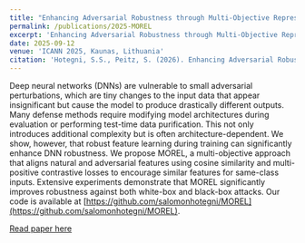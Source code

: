 ```yaml
---
title: "Enhancing Adversarial Robustness through Multi-Objective Representation Learning"
permalink: /publications/2025-MOREL
excerpt: 'Enhancing Adversarial Robustness through Multi-Objective Representation Learning'
date: 2025-09-12
venue: 'ICANN 2025, Kaunas, Lithuania'
citation: 'Hotegni, S.S., Peitz, S. (2026). Enhancing Adversarial Robustness Through Multi-objective Representation Learning. In: Senn, W., et al. Artificial Neural Networks and Machine Learning – ICANN 2025. ICANN 2025. Lecture Notes in Computer Science, vol 16068. Springer, Cham. https://doi.org/10.1007/978-3-032-04558-4_35'
---
```



Deep neural networks (DNNs) are vulnerable to small adversarial perturbations, which are tiny changes to the input data that appear insignificant but cause the model to produce drastically different outputs. Many defense methods require modifying model architectures during evaluation or performing test-time data purification. This not only introduces additional complexity but is often architecture-dependent. We show, however, that robust feature learning during training can significantly enhance DNN robustness. We propose MOREL, a multi-objective approach that aligns natural and adversarial features using cosine similarity and multi-positive contrastive losses to encourage similar features for same-class inputs. Extensive experiments demonstrate that MOREL significantly improves robustness against both white-box and black-box attacks. Our code is available at [https://github.com/salomonhotegni/MOREL](https://github.com/salomonhotegni/MOREL).


[Read paper here](https://link.springer.com/chapter/10.1007/978-3-032-04558-4_35)
